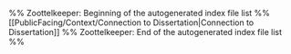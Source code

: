 %% Zoottelkeeper: Beginning of the autogenerated index file list  %%
 [[PublicFacing/Context/Connection to Dissertation|Connection to Dissertation]]
%% Zoottelkeeper: End of the autogenerated index file list  %%
